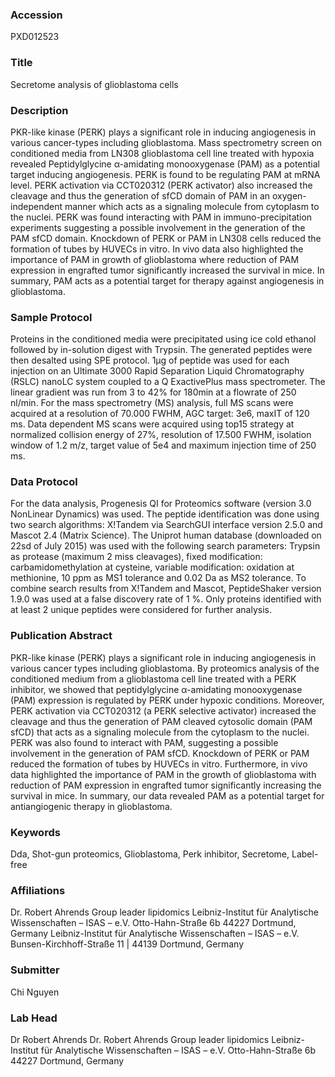 ### Accession
PXD012523

### Title
Secretome analysis of glioblastoma cells

### Description
PKR-like kinase (PERK) plays a significant role in inducing angiogenesis in various cancer-types including glioblastoma. Mass spectrometry screen on conditioned media from LN308 glioblastoma cell line treated with hypoxia revealed Peptidylglycine α-amidating monooxygenase (PAM) as a potential target inducing angiogenesis. PERK is found to be regulating PAM at mRNA level. PERK activation via CCT020312 (PERK activator) also increased the cleavage and thus the generation of sfCD domain of PAM in an oxygen-independent manner which acts as a signaling molecule from cytoplasm to the nuclei. PERK was found interacting with PAM in immuno-precipitation experiments suggesting a possible involvement in the generation of the PAM sfCD domain. Knockdown of PERK or PAM in LN308 cells reduced the formation of tubes by HUVECs in vitro. In vivo data also highlighted the importance of PAM in growth of glioblastoma where reduction of PAM expression in engrafted tumor significantly increased the survival in mice. In summary, PAM acts as a potential target for therapy against angiogenesis in glioblastoma.

### Sample Protocol
Proteins in the conditioned media were precipitated using ice cold ethanol followed by in-solution digest with Trypsin. The generated peptides were then desalted using SPE protocol. 1µg of peptide was used for each injection on an Ultimate 3000 Rapid Separation Liquid Chromatography (RSLC) nanoLC system coupled to a Q ExactivePlus mass spectrometer. The linear gradient was run from 3 to 42% for 180min at a flowrate of 250 nl/min. For the mass spectrometry (MS) analysis, full MS scans were acquired at a resolution of 70.000 FWHM, AGC target: 3e6, maxIT of 120 ms. Data dependent MS scans were acquired using top15 strategy at normalized collision energy of 27%, resolution of 17.500 FWHM, isolation window of 1.2 m/z, target value of 5e4 and maximum injection time of 250 ms.

### Data Protocol
For the data analysis, Progenesis QI for Proteomics software (version 3.0 NonLinear Dynamics) was used. The peptide identification was done using two search algorithms: X!Tandem via SearchGUI interface version 2.5.0 and Mascot 2.4 (Matrix Science). The Uniprot human database (downloaded on 22sd of July 2015) was used with the following search parameters: Trypsin as protease (maximum 2 miss cleavages), fixed modification: carbamidomethylation at cysteine, variable modification: oxidation at methionine, 10 ppm as MS1 tolerance and 0.02 Da as MS2 tolerance. To combine search results from X!Tandem and Mascot, PeptideShaker version 1.9.0 was used at a false discovery rate of 1 %. Only proteins identified with at least 2 unique peptides were considered for further analysis.

### Publication Abstract
PKR-like kinase (PERK) plays a significant role in inducing angiogenesis in various cancer types including glioblastoma. By proteomics analysis of the conditioned medium from a glioblastoma cell line treated with a PERK inhibitor, we showed that peptidylglycine &#x3b1;-amidating monooxygenase (PAM) expression is regulated by PERK under hypoxic conditions. Moreover, PERK activation via CCT020312 (a PERK selective activator) increased the cleavage and thus the generation of PAM cleaved cytosolic domain (PAM sfCD) that acts as a signaling molecule from the cytoplasm to the nuclei. PERK was also found to interact with PAM, suggesting a possible involvement in the generation of PAM sfCD. Knockdown of PERK or PAM reduced the formation of tubes by HUVECs in vitro. Furthermore, in vivo data highlighted the importance of PAM in the growth of glioblastoma with reduction of PAM expression in engrafted tumor significantly increasing the survival in mice. In summary, our data revealed PAM as a potential target for antiangiogenic therapy in glioblastoma.

### Keywords
Dda, Shot-gun proteomics, Glioblastoma, Perk inhibitor, Secretome, Label-free

### Affiliations
Dr. Robert Ahrends Group leader lipidomics Leibniz-Institut für Analytische Wissenschaften – ISAS – e.V. Otto-Hahn-Straße 6b 44227 Dortmund, Germany
Leibniz-Institut für Analytische Wissenschaften – ISAS – e.V. Bunsen-Kirchhoff-Straße 11 | 44139 Dortmund, Germany 

### Submitter
Chi Nguyen

### Lab Head
Dr Robert Ahrends
Dr. Robert Ahrends Group leader lipidomics Leibniz-Institut für Analytische Wissenschaften – ISAS – e.V. Otto-Hahn-Straße 6b 44227 Dortmund, Germany


